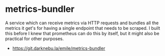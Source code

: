 # metrics-bundler

A service which can receive metrics via HTTP requests and bundles all the metrics it get's for having a single endpoint that needs to be scraped. I built this before I knew that prometheus can do this by itself, but it might also be practical for other purposes.

- <a href="https://git.darknebu.la/emile/metrics-bundler">https://git.darknebu.la/emile/metrics-bundler</a>